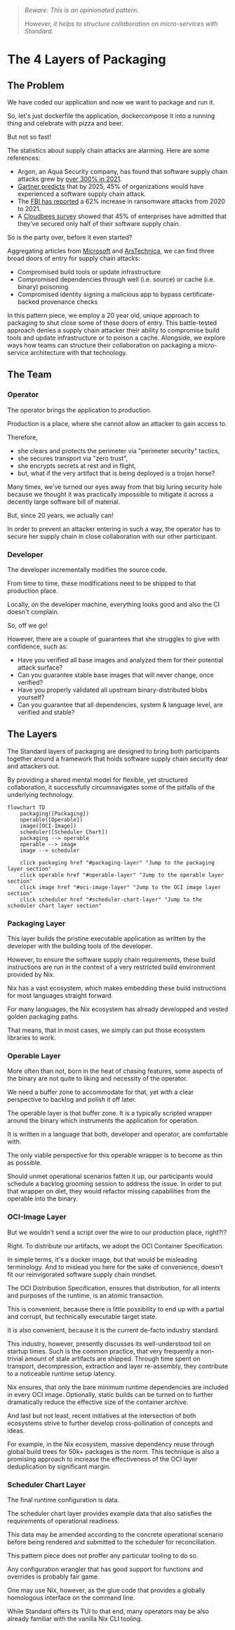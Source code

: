 > _Beware: This is an opinionated pattern._
>
> _However, it helps to structure collaboration on micro-services with Standard._

# The 4 Layers of Packaging

## The Problem

We have coded our application and now we want to package and run it.

So, let's just dockerfile the application, dockercompose it into a running thing and celebrate with pizza and beer.

But not so fast!

The statistics about supply chain attacks are alarming. Here are some references:

- Argon, an Aqua Security company, has found that software supply chain attacks grew by [over 300% in 2021][argon-src].
- [Gartner predicts][gartner-src] that by 2025, 45% of organizations would have experienced a software supply chain attack.
- The [FBI has reported][fbi-src] a 62% increase in ransomware attacks from 2020 to 2021.
- A [Cloudbees survey][cloudbees-src] showed that 45% of enterprises have admitted that they’ve secured only half of their software supply chain.

[argon-src]: https://www.helpnetsecurity.com/2022/01/20/software-supply-chain-attacks-2021/
[gartner-src]: https://apiiro.com/blog/gartner-continues-the-push-for-software-supply-chain-security/
[fbi-src]: https://fortune.com/2021/09/03/fbi-warns-of-ransomware-attacks-labor-day-2021/#:~:text=As%20of%20July%2031%2C%20the,same%20time%20frame%20in%202020.
[cloudbees-src]: https://www.darkreading.com/application-security/6-eye-opening-statistics-about-software-supply-chain-security?slide=3

So is the party over, before it even started?

Aggregating articles from [Microsoft][microsoft-src] and [ArsTechnica][ars-technica-src], we can find three broad doors of entry for supply chain attacks:

- Compromised build tools or update infrastructure
- Compromised dependencies through well (i.e. source) or cache (i.e. binary) poisoning
- Compromised identity signing a malicious app to bypass certificate-backed provenance checks

[microsoft-src]: https://learn.microsoft.com/en-us/microsoft-365/security/intelligence/supply-chain-malware?view=o365-worldwide#types-of-supply-chain-attacks
[ars-technica-src]: https://arstechnica.com/gadgets/2021/03/more-top-tier-companies-targeted-by-new-type-of-potentially-serious-attack/

In this pattern piece, we employ a 20 year old, unique approach to packaging to shut close some of these doors of entry.
This battle-tested approach denies a supply chain attacker their ability to compromise build tools and update infrastructure or to poison a cache.
Alongside, we explore ways how teams can structure their collaboration on packaging a micro-service architecture with that technology.

## The Team

### Operator

The operator brings the application to production.

Production is a place, where she cannot allow an attacker to gain access to.

Therefore,

- she clears and protects the perimeter via "perimeter security" tactics,
- she secures transport via "zero trust",
- she encrypts secrets at rest and in flight,
- but, what if the very artifact that is being deployed is a trojan horse?

Many times, we've turned our eyes away from that big luring security hole because we thought it was practically impossible to mitigate it across a decently large software bill of material.

But, since 20 years, we actually can!

In order to prevent an attacker entering in such a way, the operator has to secure her supply chain in close collaboration with our other participant.

### Developer

The developer incrementally modifies the source code.

From time to time, these modifications need to be shipped to that production place.

Locally, on the developer machine, everything looks good and also the CI doesn't complain.

So, off we go!

However, there are a couple of guarantees that she struggles to give with confidence, such as:

- Have you verified all base images and analyzed them for their potential attack surface?
- Can you guarantee stable base images that will never change, once verified?
- Have you properly validated all upstream binary-distributed blobs yourself?
- Can you guarantee that all dependencies, system & language level, are verified and stable?

## The Layers

The Standard layers of packaging are designed to bring both participants together around a framework that holds software supply chain security dear and attackers out.

By providing a shared mental model for flexible, yet structured collaboration, it successfully circumnavigates some of the pitfalls of the underlying technology.

```mermaid
flowchart TD
    packaging([Packaging])
    operable([Operable])
    image([OCI-Image])
    scheduler([Scheduler Chart])
    packaging --> operable
    operable --> image
    image --> scheduler

    click packaging href "#packaging-layer" "Jump to the packaging layer section"
    click operable href "#operable-layer" "Jump to the operable layer section"
    click image href "#oci-image-layer" "Jump to the OCI image layer section"
    click scheduler href "#scheduler-chart-layer" "Jump to the scheduler chart layer section"
```

### Packaging Layer

This layer builds the pristine executable application as written by the developer with the building tools of the developer.

However, to ensure the software supply chain requirements, these build instructions are run in the context of a very restricted build environment provided by Nix.

Nix has a vast ecosystem, which makes embedding these build instructions for most languages straight forward.

For many languages, the Nix ecosystem has already developped and vested golden packaging paths.

That means, that in most cases, we simply can put those ecosystem libraries to work.

### Operable Layer

More often than not, born in the heat of chasing features, some aspects of the binary are not quite to liking and necessity of the operator.

We need a buffer zone to accommodate for that, yet with a clear perspective to backlog and polish it off later.

The operable layer is that buffer zone. It is a typically scripted wrapper around the binary which instruments the application for operation.

It is written in a language that both, developer and operator, are comfortable with.

The only viable perspective for this operable wrapper is to become as thin as possible.

Should unmet operational scenarios fatten it up, our participants would schedule a backlog grooming session to address the issue.
In order to put that wrapper on diet, they would refactor missing capabilities from the operable into the binary.

### OCI-Image Layer

But we wouldn't send a script over the wire to our production place, right?!?

Right. To distribute our artifacts, we adopt the OCI Container Specification.

In simple terms, it's a docker image, but that would be misleading terminology.
And to mislead you here for the sake of convenience, doesn't fit our reinvigorated software supply chain mindset.

The OCI Distribution Specification, ensures that distribution, for all intents and purposes of the runtime, is an atomic transaction.

This is convenient, because there is little possibility to end up with a partial and corrupt, but technically executable target state.

It is also convenient, because it is the current de-facto industry standard.

This industry, however, presently discusses its well-understood toil on startup times.
Such is the common practice, that very frequently a non-trivial amount of stale artifacts are shipped.
Through time spent on transport, decompression, extraction and layer re-assembly, they contribute to a noticeable runtime setup latency.

Nix ensures, that only the bare minimum runtime dependencies are included in every OCI image.
Optionally, static builds can be turned on to further dramatically reduce the effective size of the container archive.

And last but not least, recent initiatives at the intersection of both ecosystems strive to further develop cross-pollination of concepts and ideas.

For example, in the Nix ecosystem, massive dependency reuse through global build trees for 50k+ packages is the norm.
This technique is also a promising approach to increase the effectiveness of the OCI layer deduplication by significant margin.

### Scheduler Chart Layer

The final runtime configuration is data.

The scheduler chart layer provides example data that also satisfies the requirements of operational readiness.

This data may be amended according to the concrete operational scenario before being rendered and submitted to the scheduler for reconciliation.

This pattern piece does not proffer any particular tooling to do so.

Any configuration wrangler that has good support for functions and overrides is probably fair game.

One may use Nix, however, as the glue code that provides a globally homologous interface on the command line.

While Standard offers its TUI to that end, many operators may be also already familiar with the vanilla Nix CLI tooling.
